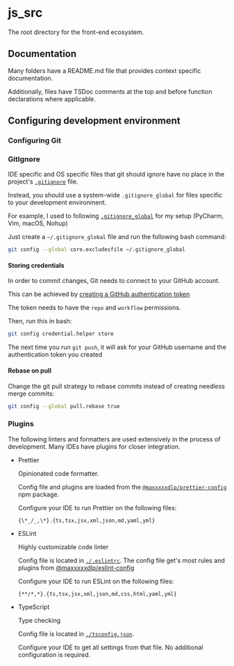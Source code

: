 # js_src

The root directory for the front-end ecosystem.

## Documentation

Many folders have a README.md file that provides context specific documentation.

Additionally, files have TSDoc comments at the top and before function
declarations where applicable.

## Configuring development environment

### Configuring Git

### GitIgnore

IDE specific and OS specific files that git should ignore have no place in the
project's [`.gitignore`](../../../.gitignore) file.

Instead, you should use a system-wide `.gitignore_global` for files specific to
your development environment.

For example, I used to following
[`.gitignore_global`](https://github.com/maxxxxxdlp/dotfiles/blob/main/git/.gitignore_global)
for my setup (PyCharm, Vim, macOS, Nohup)

Just create a `~/.gitignore_global` file and run the following bash command:

```bash
git config --global core.excludesfile ~/.gitignore_global
```

#### Storing credentials

In order to commit changes, Git needs to connect to your GitHub account.

This can be achieved by
[creating a GitHub authentication token](https://docs.github.com/en/enterprise-server@3.4/authentication/keeping-your-account-and-data-secure/creating-a-personal-access-token)

The token needs to have the `repo` and `workflow` permissions.

Then, run this in bash:

```bash
git config credential.helper store
```

The next time you run `git push`, it will ask for your GitHub username and the
authentication token you created

#### Rebase on pull

Change the git pull strategy to rebase commits instead of creating needless
merge commits:

```bash
git config --global pull.rebase true
```

### Plugins

The following linters and formatters are used extensively in the process of
development. Many IDEs have plugins for closer integration.

- Prettier

  Opinionated code formatter.

  Config file and plugins are loaded from the
  [`@maxxxxxdlp/prettier-config`](https://www.npmjs.com/package/@maxxxxxdlp/prettier-config)
  npm package.

  Configure your IDE to run Prettier on the following files:

  ```
  {\*_/_,\*}.{ts,tsx,jsx,xml,json,md,yaml,yml}
  ```

- ESLint

  Highly customizable code linter

  Config file is located in [`./.eslintrc`](./.eslintrc.js). The config file
  get's most rules and plugins from
  [@maxxxxxdlp/eslint-config](https://www.npmjs.com/package/@maxxxxxdlp/eslint-config)

  Configure your IDE to run ESLint on the following files:

  ```
  {**/*,*}.{ts,tsx,jsx,xml,json,md,css,html,yaml,yml}
  ```

- TypeScript

  Type checking

  Config file is located in [`./tsconfig.json`](./tsconfig.json).

  Configure your IDE to get all settings from that file. No additional
  configuration is required.
